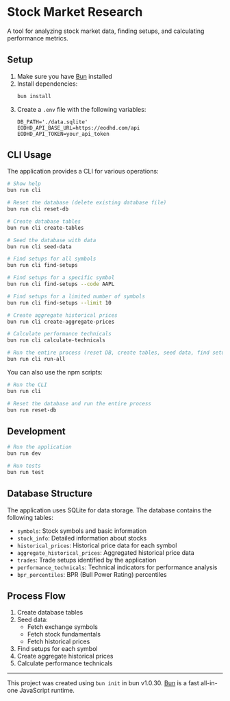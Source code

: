 # Stock Market Research

A tool for analyzing stock market data, finding setups, and calculating performance metrics.

## Setup

1. Make sure you have [Bun](https://bun.sh/) installed
2. Install dependencies:
   ```bash
   bun install
   ```
3. Create a `.env` file with the following variables:
   ```
   DB_PATH='./data.sqlite'
   EODHD_API_BASE_URL=https://eodhd.com/api
   EODHD_API_TOKEN=your_api_token
   ```

## CLI Usage

The application provides a CLI for various operations:

```bash
# Show help
bun run cli

# Reset the database (delete existing database file)
bun run cli reset-db

# Create database tables
bun run cli create-tables

# Seed the database with data
bun run cli seed-data

# Find setups for all symbols
bun run cli find-setups

# Find setups for a specific symbol
bun run cli find-setups --code AAPL

# Find setups for a limited number of symbols
bun run cli find-setups --limit 10

# Create aggregate historical prices
bun run cli create-aggregate-prices

# Calculate performance technicals
bun run cli calculate-technicals

# Run the entire process (reset DB, create tables, seed data, find setups, etc.)
bun run cli run-all
```

You can also use the npm scripts:

```bash
# Run the CLI
bun run cli

# Reset the database and run the entire process
bun run reset-db
```

## Development

```bash
# Run the application
bun run dev

# Run tests
bun run test
```

## Database Structure

The application uses SQLite for data storage. The database contains the following tables:

- `symbols`: Stock symbols and basic information
- `stock_info`: Detailed information about stocks
- `historical_prices`: Historical price data for each symbol
- `aggregate_historical_prices`: Aggregated historical price data
- `trades`: Trade setups identified by the application
- `performance_technicals`: Technical indicators for performance analysis
- `bpr_percentiles`: BPR (Bull Power Rating) percentiles

## Process Flow

1. Create database tables
2. Seed data:
   - Fetch exchange symbols
   - Fetch stock fundamentals
   - Fetch historical prices
3. Find setups for each symbol
4. Create aggregate historical prices
5. Calculate performance technicals

---

This project was created using `bun init` in bun v1.0.30. [Bun](https://bun.sh) is a fast all-in-one JavaScript runtime.
